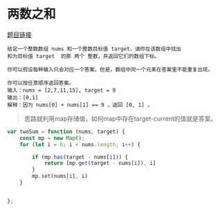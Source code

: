 # 两数之和
<a href="https://leetcode-cn.com/problems/two-sum/" target="_blank">题目链接</a>

```
给定一个整数数组 nums 和一个整数目标值 target，请你在该数组中找出 
和为目标值 target  的那 两个 整数，并返回它们的数组下标。

你可以假设每种输入只会对应一个答案。但是，数组中同一个元素在答案里不能重复出现。

你可以按任意顺序返回答案。
输入：nums = [2,7,11,15], target = 9
输出：[0,1]
解释：因为 nums[0] + nums[1] == 9 ，返回 [0, 1] 。
```

> 思路就利用map存储值，如何map中存在target-current的值就是答案。

```js
var twoSum = function (nums, target) {
    const mp = new Map();
    for (let i = 0; i < nums.length; i++) {

        if (mp.has(target - nums[i])) {
            return [mp.get(target - nums[i]), i]
        }
        mp.set(nums[i], i)
    }


};
```